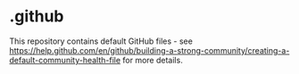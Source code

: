 # .github

This repository contains default GitHub files - see https://help.github.com/en/github/building-a-strong-community/creating-a-default-community-health-file for more details.
